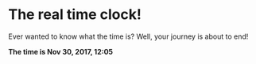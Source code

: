 # The real time clock!

Ever wanted to know what the time is? Well, your journey is about to end!

**The time is Nov 30, 2017, 12:05**